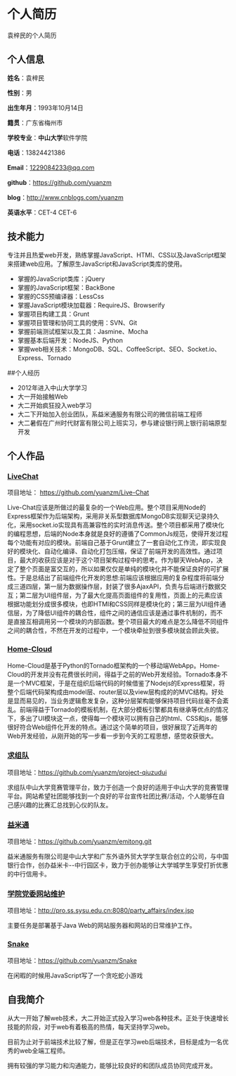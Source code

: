 个人简历
======================
袁梓民的个人简历

## 个人信息

**姓名**：袁梓民

**性别**：男

**出生年月**：1993年10月14日

**籍贯**：广东省梅州市

**学校专业**：**中山大学**软件学院

**电话**：13824421386

**Email**：1229084233@qq.com

**github**：https://github.com/yuanzm

**blog**：http://www.cnblogs.com/yuanzm

**英语水平**：CET-4  CET-6


## 技术能力

专注并且热爱web开发，熟练掌握JavaScript、HTMl、CSS以及JavaScript框架来搭建web应用。了解原生JavaScript和JavaScript类库的使用。

* 掌握的JavaScript类库：jQuery
* 掌握的JavaScript框架：BackBone
* 掌握的CSS预编译器：LessCss
* 掌握JavaScript模块加载器：RequireJS、Browserify
* 掌握项目构建工具：Grunt
* 掌握项目管理和协同工具的使用：SVN、Git
* 掌握前端测试框架以及工具：Jasmine、Mocha
* 掌握基本后端开发：NodeJS、Python
* 掌握web相关技术：MongoDB、SQL、CoffeeScript、SEO、Socket.io、Express、Tornado

##个人经历

* 2012年进入中山大学学习
* 大一开始接触Web
* 大二开始疯狂投入web学习
* 大二下开始加入创业团队，系益米通服务有限公司的微信前端工程师
* 大二暑假在广州时代财富有限公司上班实习，参与建设银行网上银行前端原型开发

## 个人作品

### [LiveChat](https://github.com/yuanzm/Live-Chat)
项目地址： https://github.com/yuanzm/Live-Chat

Live-Chat应该是所做过的最复杂的一个Web应用。整个项目采用Node的Express框架作为后端架构，采用非关系型数据库MongoDB实现聊天记录持久化，采用socket.io实现具有高兼容性的实时消息传送。整个项目都采用了模块化的编程思想，后端的Node本身就是良好的遵循了CommonJs规范，使得开发过程每个功能有对应的模块。前端自己基于Grunt建立了一套自动化工作流，即实现良好的模块化、自动化编译、自动化打包压缩，保证了前端开发的高效性。通过项目，最大的收获应该是对于这个项目架构过程中的思考。作为聊天WebApp，决定了整个页面是富交互的，所以如果仅仅是单纯的模块化并不能保证良好的可扩展性。于是总结出了前端组件化开发的思想:前端应该根据应用的复杂程度将前端分成三道四层，第一层为数据操作层，封装了很多AjaxAPI，负责与后端进行数据交互；第二层为UI组件层，为了最大化提高页面组件的复用性，页面上的元素应该根据功能划分成很多模块，也即HTMl和CSS同样是模块化的；第三层为UI组件通信层，为了降低UI组件的耦合性，组件之间的通信应该是通过事件机制的，而不是直接互相调用另一个模块的内部函数。整个项目最大的难点是怎么降低不同组件之间的耦合性，不然在开发的过程中，一个模块牵扯到很多模块就会顾此失彼。


### [Home-Cloud]()
Home-Cloud是基于Python的Tornado框架构的一个移动端WebApp。Home-Cloud的开发并没有花费很长时间，得益于之前的Web开发经验。Tornado本身不是一个MVC框架，于是在组织后端代码的时候借鉴了Nodejs的Express框架，将整个后端代码架构成由model层、router层以及view层构成的的MVC结构。好处是显而易见的，当业务逻辑愈发复杂，这种分层架构能够保持项目代码丝毫不会紊乱。前端得益于Tornado的模板机制，在大部分模板引擎都具有继承等优点的情况下，多出了UI模块这一点，使得每一个模块可以拥有自己的html、CSS和js，能够很好符合Web组件化开发的特点。通过这个简单的项目，很好展现了近两年的Web开发经验，从刚开始的写一步看一步到今天的工程思想，感觉收获很大。


### [求组队](https://github.com/yuanzm/project-qiuzudui)
项目地址：https://github.com/yuanzm/project-qiuzudui

求组队中山大学竞赛管理平台，致力于创造一个良好的适用于中山大学的竞赛管理平台。网站希望社团能够找到一个良好的平台宣传社团比赛/活动，个人能够在自己感兴趣的比赛汇总找到心仪的队友。


### [益米通](https://github.com/yuanzm/emitong.git)
项目地址：https://github.com/yuanzm/emitong.git

益米通服务有限公司是中山大学和广东外语外贸大学学生联合创立的公司，与中国银行合作，创办益米卡--中行园区卡，致力于创办能够让大学城学生享受打折优惠的中行信用卡。

### [学院党委网站维护](http://pro.ss.sysu.edu.cn:8080/party_affairs/index.jsp)
项目地址：http://pro.ss.sysu.edu.cn:8080/party_affairs/index.jsp

主要任务是部署基于Java Web的网站服务器和网站的日常维护工作。

### [Snake](https://github.com/yuanzm/Snake)
项目地址：https://github.com/yuanzm/Snake

在闲暇的时候用JavaScript写了一个贪吃蛇小游戏


## 自我简介

从大一开始了解web技术，大二开始正式投入学习web各种技术。正处于快速增长技能的阶段，对于web有着极高的热情，每天坚持学习web。

目前为止对于前端技术比较了解，但是正在学习web后端技术，目标是成为一名优秀的web全端工程师。

拥有较强的学习能力和沟通能力，能够比较良好的和团队成员协同完成开发。
